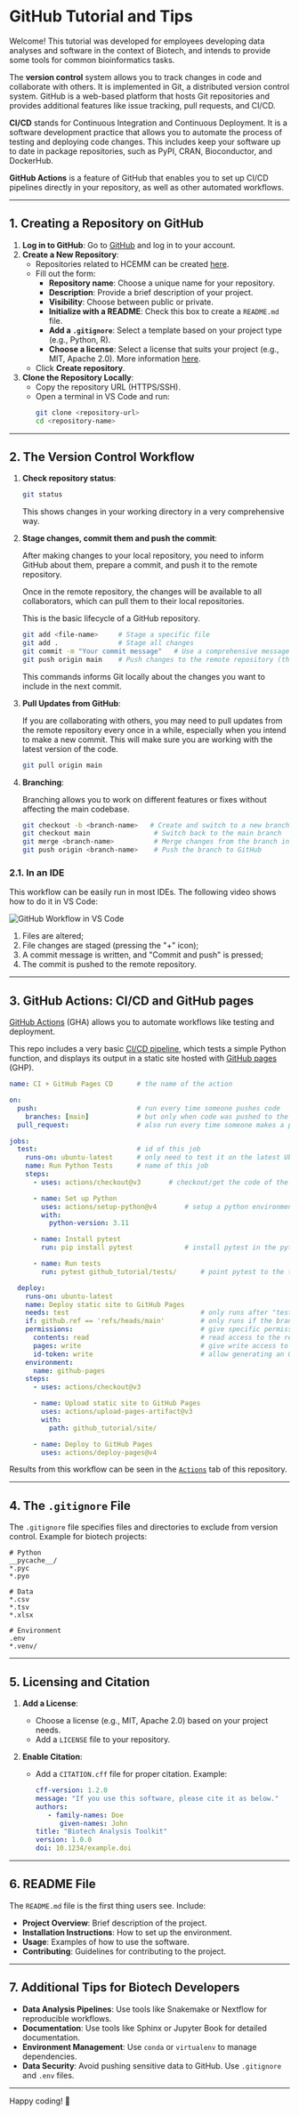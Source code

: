# GitHub Tutorial and Tips

Welcome! This tutorial was developed for employees developing data analyses and software in the context of Biotech, and intends to provide some tools for common bioinformatics tasks.

The **version control** system allows you to track changes in code and collaborate with others. It is implemented in Git, a distributed version control system. GitHub is a web-based platform that hosts Git repositories and provides additional features like issue tracking, pull requests, and CI/CD.

**CI/CD** stands for Continuous Integration and Continuous Deployment. It is a software development practice that allows you to automate the process of testing and deploying code changes. This includes keep your software up to date in package repositories, such as PyPI, CRAN, Bioconductor, and DockerHub.

**GitHub Actions** is a feature of GitHub that enables you to set up CI/CD pipelines directly in your repository, as well as other automated workflows. 

---

## 1. Creating a Repository on GitHub  

1. **Log in to GitHub**: Go to [GitHub](https://github.com) and log in to your account.  
2. **Create a New Repository**:  
    - Repositories related to HCEMM can be created [here](https://github.com/organizations/HCEMM/repositories/new).
    - Fill out the form:  
      - **Repository name**: Choose a unique name for your repository.  
      - **Description**: Provide a brief description of your project.  
      - **Visibility**: Choose between public or private.  
      - **Initialize with a README**: Check this box to create a `README.md` file.
      - **Add a `.gitignore`**: Select a template based on your project type (e.g., Python, R).
      - **Choose a license**: Select a license that suits your project (e.g., MIT, Apache 2.0). More information [here](https://docs.github.com/en/repositories/managing-your-repositorys-settings-and-features/customizing-your-repository/licensing-a-repository).
    - Click **Create repository**.
3. **Clone the Repository Locally**:  
    - Copy the repository URL (HTTPS/SSH).  
    - Open a terminal in VS Code and run:  
      ```bash
      git clone <repository-url>
      cd <repository-name>
      ```  

---

## 2. The Version Control Workflow


1. **Check repository status**:  
    ```bash
    git status
    ```  
    This shows changes in your working directory in a very comprehensive way.

2. **Stage changes, commit them and push the commit**:

    After making changes to your local repository, you need to inform GitHub about them, prepare a commit, and push it to the remote repository. 
    
    Once in the remote repository, the changes will be available to all collaborators, which can pull them to their local repositories. 
    
    This is the basic lifecycle of a GitHub repository.
    ```bash
    git add <file-name>     # Stage a specific file
    git add .               # Stage all changes
    git commit -m "Your commit message"   # Use a comprehensive message, might be helpful for future reference!
    git push origin main    # Push changes to the remote repository (the one hosted at GitHub)
    ```
    This commands informs Git locally about the changes you want to include in the next commit.

3. **Pull Updates from GitHub**:

    If you are collaborating with others, you may need to pull updates from the remote repository every once in a while, especially when you intend to make a new commit. This will make sure you are working with the latest version of the code.  
    ```bash
    git pull origin main
    ```

4. **Branching**:

    Branching allows you to work on different features or fixes without affecting the main codebase.  
    ```bash
    git checkout -b <branch-name>   # Create and switch to a new branch
    git checkout main                # Switch back to the main branch
    git merge <branch-name>          # Merge changes from the branch into the main branch
    git push origin <branch-name>    # Push the branch to GitHub
    ```

### 2.1. In an IDE

This workflow can be easily run in most IDEs. The following video shows how to do it in VS Code:

![GitHub Workflow in VS Code](./share/version_control.gif)

1. Files are altered;
2. File changes are staged (pressing the "+" icon);
3. A commit message is written, and "Commit and push" is pressed;
4. The commit is pushed to the remote repository.

---

## 3. GitHub Actions: CI/CD and GitHub pages

[GitHub Actions](https://github.com/features/actions) (GHA) allows you to automate workflows like testing and deployment.

This repo includes a very basic [CI/CD pipeline](https://github.com/HCEMM/sc_tutorials/blob/main/.github/workflows/ci-cd.yml), which tests a simple Python function, and displays its output in a static site hosted with [GitHub pages](https://pages.github.com/) (GHP). 

```yaml
name: CI + GitHub Pages CD      # the name of the action

on:
  push:                         # run every time someone pushes code
    branches: [main]            # but only when code was pushed to the main branch
  pull_request:                 # also run every time someone makes a pull request to any branch

jobs:
  test:                         # id of this job
    runs-on: ubuntu-latest      # only need to test it on the latest Ubuntu version - multiple OSes and OS versions could be specified
    name: Run Python Tests      # name of this job
    steps:
      - uses: actions/checkout@v3       # checkout/get the code of the repository

      - name: Set up Python
        uses: actions/setup-python@v4       # setup a python environment
        with:
          python-version: 3.11

      - name: Install pytest
        run: pip install pytest             # install pytest in the python environment

      - name: Run tests
        run: pytest github_tutorial/tests/      # point pytest to the tests folder

  deploy:
    runs-on: ubuntu-latest
    name: Deploy static site to GitHub Pages
    needs: test                                 # only runs after "test" finishes without errors
    if: github.ref == 'refs/heads/main'         # only runs if the branch is "main" - if "test" runs for other branches, this won't run
    permissions:                                # give specific permissions to GHA
      contents: read                            # read access to the repository
      pages: write                              # give write access to GHP - essential for deploying
      id-token: write                           # allow generating an OIDC token for authentication with GHP
    environment:
      name: github-pages
    steps:
      - uses: actions/checkout@v3

      - name: Upload static site to GitHub Pages
        uses: actions/upload-pages-artifact@v3
        with:
          path: github_tutorial/site/

      - name: Deploy to GitHub Pages
        uses: actions/deploy-pages@v4
```

Results from this workflow can be seen in the [`Actions`](https://github.com/HCEMM/sc_tutorials/actions) tab of this repository.

---

## 4. The `.gitignore` File  

The `.gitignore` file specifies files and directories to exclude from version control. Example for biotech projects:  
```
# Python
__pycache__/
*.pyc
*.pyo

# Data
*.csv
*.tsv
*.xlsx

# Environment
.env
*.venv/
```  

---

## 5. Licensing and Citation  

1. **Add a License**:  
    - Choose a license (e.g., MIT, Apache 2.0) based on your project needs.  
    - Add a `LICENSE` file to your repository.  

2. **Enable Citation**:  
    - Add a `CITATION.cff` file for proper citation. Example:  
      ```yaml
      cff-version: 1.2.0
      message: "If you use this software, please cite it as below."
      authors:
         - family-names: Doe
            given-names: John
      title: "Biotech Analysis Toolkit"
      version: 1.0.0
      doi: 10.1234/example.doi
      ```  

---

## 6. README File  

The `README.md` file is the first thing users see. Include:  
- **Project Overview**: Brief description of the project.  
- **Installation Instructions**: How to set up the environment.  
- **Usage**: Examples of how to use the software.  
- **Contributing**: Guidelines for contributing to the project.  

---

## 7. Additional Tips for Biotech Developers  

- **Data Analysis Pipelines**: Use tools like Snakemake or Nextflow for reproducible workflows.  
- **Documentation**: Use tools like Sphinx or Jupyter Book for detailed documentation.  
- **Environment Management**: Use `conda` or `virtualenv` to manage dependencies.  
- **Data Security**: Avoid pushing sensitive data to GitHub. Use `.gitignore` and `.env` files.  

---

Happy coding! 🚀  